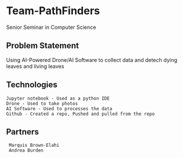 # Team-PathFinders

Senior Seminar in Computer Science 

##  Problem Statement

Using AI-Powered Drone/AI Software to collect data and detech dying leaves and living leaves 

## Technologies
    Jupyter notebook - Used as a python IDE
    Drone - Used to take photos
    AI Software - Used to processes the data
    Github - Created a repo, Pushed and pulled from the repo

   ## Partners
     Marquis Brown-Elahi
     Andrea Burden
     
     
